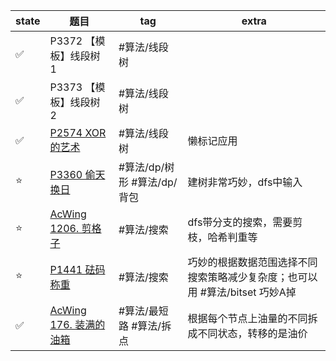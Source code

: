 
| state | 题目                         | tag                         | extra                                                                       |
| ----- | ---------------------------- | --------------------------- | --------------------------------------------------------------------------- |
| ✅    | P3372 【模板】线段树 1       | #算法/线段树                |                                                                             |
| ✅    | P3373 【模板】线段树 2       | #算法/线段树                |                                                                             |
| ✅    | [P2574 XOR的艺术](P2574%20XOR的艺术.md) | #算法/线段树                | 懒标记应用                                                                  |
| ⭐    | [P3360 偷天换日](P3360%20偷天换日.md)  | #算法/dp/树形 #算法/dp/背包 | 建树非常巧妙，dfs中输入                                                     |
| ⭐    | [AcWing 1206. 剪格子](AcWing%201206.%20剪格子.md)    | #算法/搜索                  | dfs带分支的搜索，需要剪枝，哈希判重等                                       |
| ⭐    | [P1441 砝码称重](P1441%20砝码称重.md)  | #算法/搜索                  | 巧妙的根据数据范围选择不同搜索策略减少复杂度；也可以用 #算法/bitset 巧妙A掉 |
| ✅    | [AcWing 176. 装满的油箱](AcWing%20176.%20装满的油箱.md) | #算法/最短路 #算法/拆点     | 根据每个节点上油量的不同拆成不同状态，转移的是油价                          |



